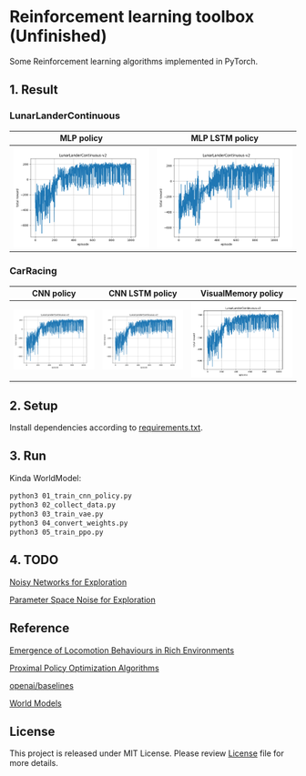 # Reinforcement learning toolbox (Unfinished)
Some Reinforcement learning algorithms implemented in PyTorch.
## 1. Result


### LunarLanderContinuous
MLP policy | MLP LSTM policy
-----------|----------------
<img src="image/MLP_1p.png" width="300"/> | <img src="image/MLPLSTM_1p.png" width="300"/>


### CarRacing
CNN policy | CNN LSTM policy | VisualMemory policy
-----------|-----------------|--------------------
<img src="image/MLP_1p.png" width="300"/> |<img src="image/MLP_1p.png" width="300"/> |<img src="image/MLP_1p.png" width="300"/>

## 2. Setup
Install dependencies according to [requirements.txt](requirements.txt).
## 3. Run

Kinda WorldModel:

    python3 01_train_cnn_policy.py
    python3 02_collect_data.py
    python3 03_train_vae.py
    python3 04_convert_weights.py
    python3 05_train_ppo.py
## 4. TODO
[Noisy Networks for Exploration](https://arxiv.org/abs/1706.10295)

[Parameter Space Noise for Exploration](https://arxiv.org/abs/1706.01905)


## Reference
[Emergence of Locomotion Behaviours in Rich Environments](https://arxiv.org/abs/1707.02286)

[Proximal Policy Optimization Algorithms](https://arxiv.org/abs/1707.06347)

[openai/baselines](https://github.com/openai/baselines)

[World Models](https://worldmodels.github.io/)
## License
This project is released under MIT License. Please review [License](LICENSE) file for more details.

